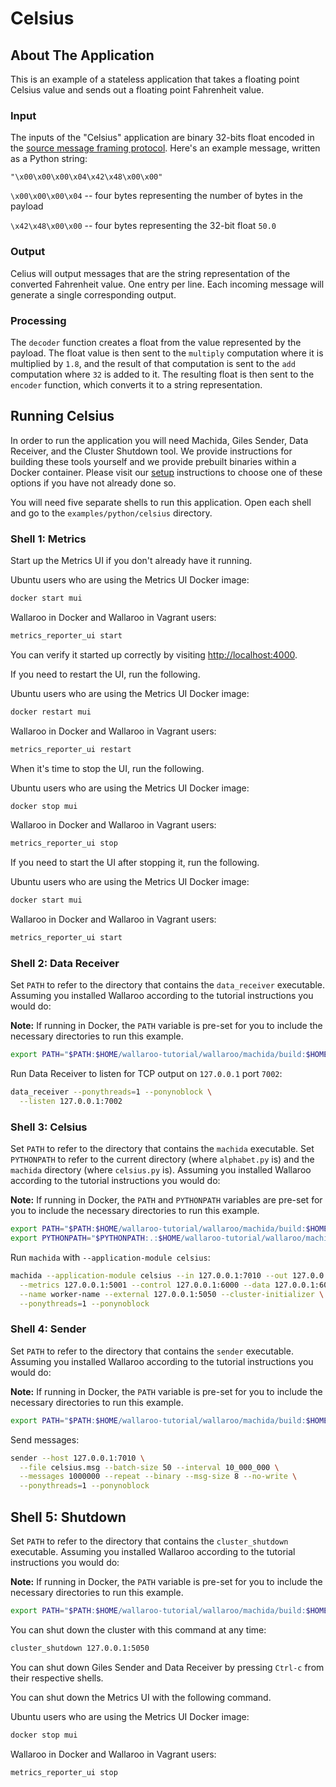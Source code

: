 # Celsius

## About The Application

This is an example of a stateless application that takes a floating point Celsius value and sends out a floating point Fahrenheit value.

### Input

The inputs of the "Celsius" application are binary 32-bits float encoded in the [source message framing protocol](https://docs.wallaroolabs.com/book/appendix/tcp-decoders-and-encoders.html#framed-message-protocols#source-message-framing-protocol). Here's an example message, written as a Python string:

```
"\x00\x00\x00\x04\x42\x48\x00\x00"
```

`\x00\x00\x00\x04` -- four bytes representing the number of bytes in the payload

`\x42\x48\x00\x00` -- four bytes representing the 32-bit float `50.0`

### Output

Celius will output messages that are the string representation of the converted Fahrenheit value. One entry per line. Each incoming message will generate a single corresponding output.

### Processing

The `decoder` function creates a float from the value represented by the payload. The float value is then sent to the `multiply` computation where it is multiplied by `1.8`, and the result of that computation is sent to the `add` computation where `32` is added to it. The resulting float is then sent to the `encoder` function, which converts it to a string representation.

## Running Celsius

In order to run the application you will need Machida, Giles Sender, Data Receiver, and the Cluster Shutdown tool. We provide instructions for building these tools yourself and we provide prebuilt binaries within a Docker container. Please visit our [setup](https://docs.wallaroolabs.com/book/getting-started/choosing-an-installation-option.html) instructions to choose one of these options if you have not already done so.

You will need five separate shells to run this application. Open each shell and go to the `examples/python/celsius` directory.

### Shell 1: Metrics

Start up the Metrics UI if you don't already have it running.

Ubuntu users who are using the Metrics UI Docker image:

```bash
docker start mui
```

Wallaroo in Docker and Wallaroo in Vagrant users:

```bash
metrics_reporter_ui start
```

You can verify it started up correctly by visiting [http://localhost:4000](http://localhost:4000).

If you need to restart the UI, run the following.

Ubuntu users who are using the Metrics UI Docker image:

```bash
docker restart mui
```

Wallaroo in Docker and Wallaroo in Vagrant users:

```bash
metrics_reporter_ui restart
```

When it's time to stop the UI, run the following.

Ubuntu users who are using the Metrics UI Docker image:

```bash
docker stop mui
```

Wallaroo in Docker and Wallaroo in Vagrant users:

```bash
metrics_reporter_ui stop
```

If you need to start the UI after stopping it, run the following.

Ubuntu users who are using the Metrics UI Docker image:

```bash
docker start mui
```

Wallaroo in Docker and Wallaroo in Vagrant users:

```bash
metrics_reporter_ui start
```

### Shell 2: Data Receiver

Set `PATH` to refer to the directory that contains the `data_receiver` executable. Assuming you installed Wallaroo according to the tutorial instructions you would do:

**Note:** If running in Docker, the `PATH` variable is pre-set for you to include the necessary directories to run this example.

```bash
export PATH="$PATH:$HOME/wallaroo-tutorial/wallaroo/machida/build:$HOME/wallaroo-tutorial/wallaroo/giles/sender:$HOME/wallaroo-tutorial/wallaroo/utils/data_receiver:$HOME/wallaroo-tutorial/wallaroo/utils/cluster_shutdown"
```

Run Data Receiver to listen for TCP output on `127.0.0.1` port `7002`:

```bash
data_receiver --ponythreads=1 --ponynoblock \
  --listen 127.0.0.1:7002
```

### Shell 3: Celsius

Set `PATH` to refer to the directory that contains the `machida` executable. Set `PYTHONPATH` to refer to the current directory (where `alphabet.py` is) and the `machida` directory (where `celsius.py` is). Assuming you installed Wallaroo according to the tutorial instructions you would do:

**Note:** If running in Docker, the `PATH` and `PYTHONPATH` variables are pre-set for you to include the necessary directories to run this example.

```bash
export PATH="$PATH:$HOME/wallaroo-tutorial/wallaroo/machida/build:$HOME/wallaroo-tutorial/wallaroo/giles/sender:$HOME/wallaroo-tutorial/wallaroo/utils/data_receiver:$HOME/wallaroo-tutorial/wallaroo/utils/cluster_shutdown"
export PYTHONPATH="$PYTHONPATH:.:$HOME/wallaroo-tutorial/wallaroo/machida/lib"
```

Run `machida` with `--application-module celsius`:

```bash
machida --application-module celsius --in 127.0.0.1:7010 --out 127.0.0.1:7002 \
  --metrics 127.0.0.1:5001 --control 127.0.0.1:6000 --data 127.0.0.1:6001 \
  --name worker-name --external 127.0.0.1:5050 --cluster-initializer \
  --ponythreads=1 --ponynoblock
```

### Shell 4: Sender

Set `PATH` to refer to the directory that contains the `sender`  executable. Assuming you installed Wallaroo according to the tutorial instructions you would do:

**Note:** If running in Docker, the `PATH` variable is pre-set for you to include the necessary directories to run this example.

```bash
export PATH="$PATH:$HOME/wallaroo-tutorial/wallaroo/machida/build:$HOME/wallaroo-tutorial/wallaroo/giles/sender:$HOME/wallaroo-tutorial/wallaroo/utils/data_receiver:$HOME/wallaroo-tutorial/wallaroo/utils/cluster_shutdown"
```

Send messages:

```bash
sender --host 127.0.0.1:7010 \
  --file celsius.msg --batch-size 50 --interval 10_000_000 \
  --messages 1000000 --repeat --binary --msg-size 8 --no-write \
  --ponythreads=1 --ponynoblock
```

## Shell 5: Shutdown

Set `PATH` to refer to the directory that contains the `cluster_shutdown` executable. Assuming you installed Wallaroo  according to the tutorial instructions you would do:

**Note:** If running in Docker, the `PATH` variable is pre-set for you to include the necessary directories to run this example.

```bash
export PATH="$PATH:$HOME/wallaroo-tutorial/wallaroo/machida/build:$HOME/wallaroo-tutorial/wallaroo/giles/sender:$HOME/wallaroo-tutorial/wallaroo/utils/data_receiver:$HOME/wallaroo-tutorial/wallaroo/utils/cluster_shutdown"
```

You can shut down the cluster with this command at any time:

```bash
cluster_shutdown 127.0.0.1:5050
```

You can shut down Giles Sender and Data Receiver by pressing `Ctrl-c` from their respective shells.

You can shut down the Metrics UI with the following command.

Ubuntu users who are using the Metrics UI Docker image:

```bash
docker stop mui
```

Wallaroo in Docker and Wallaroo in Vagrant users:

```bash
metrics_reporter_ui stop
```
